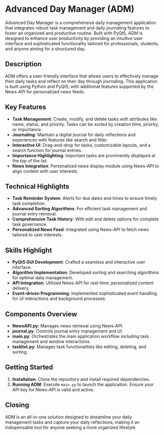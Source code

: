 # Advanced Day Manager (ADM)

Advanced Day Manager is a comprehensive daily management application that integrates robust task management and daily journaling features to foster an organized and productive routine. Built with PyQt5, ADM is designed to enhance user productivity by providing an intuitive user interface and sophisticated functionality tailored for professionals, students, and anyone aiming for a structured day.

## Description

ADM offers a user-friendly interface that allows users to effectively manage their daily tasks and reflect on their day through journaling. This application is built using Python and PyQt5, with additional features supported by the News-API for personalized news feeds.

## Key Features

- **Task Management**: Create, modify, and delete tasks with attributes like name, status, and priority. Tasks can be sorted by creation time, priority, or importance.
- **Journaling**: Maintain a digital journal for daily reflections and experiences with features like search and filter.
- **Interactive UI**: Drag-and-drop for tasks, customizable layouts, and a search function for journal entries.
- **Importance Highlighting**: Important tasks are prominently displayed at the top of the list.
- **News Integration**: Personalized news display module using News-API to align content with user interests.

## Technical Highlights

- **Task Reminder System**: Alerts for due dates and times to ensure timely task completion.
- **Advanced Sorting Algorithms**: For efficient task management and journal entry retrieval.
- **Comprehensive Task History**: With edit and delete options for complete task governance.
- **Personalized News Feed**: Integrated using News-API to fetch news tailored to user interests.

## Skills Highlight

- **PyQt5 GUI Development**: Crafted a seamless and interactive user interface.
- **Algorithm Implementation**: Developed sorting and searching algorithms for optimal data management.
- **API Integration**: Utilized News-API for real-time, personalized content delivery.
- **Event-driven Programming**: Implemented sophisticated event handling for UI interactions and background processes.

## Components Overview

- **NewsAPI.py**: Manages news retrieval using News-API.
- **journal.py**: Controls journal entry management and UI.
- **main.py**: Orchestrates the main application workflow including task management and window interactions.
- **tasklist.py**: Manages task functionalities like editing, deleting, and sorting.

## Getting Started

1. **Installation**: Clone the repository and install required dependencies.
2. **Running ADM**: Execute `main.py` to launch the application. Ensure your API key for News-API is valid and active.

## Closing

ADM is an all-in-one solution designed to streamline your daily management tasks and capture your daily reflections, making it an indispensable tool for anyone seeking a more organized lifestyle.
